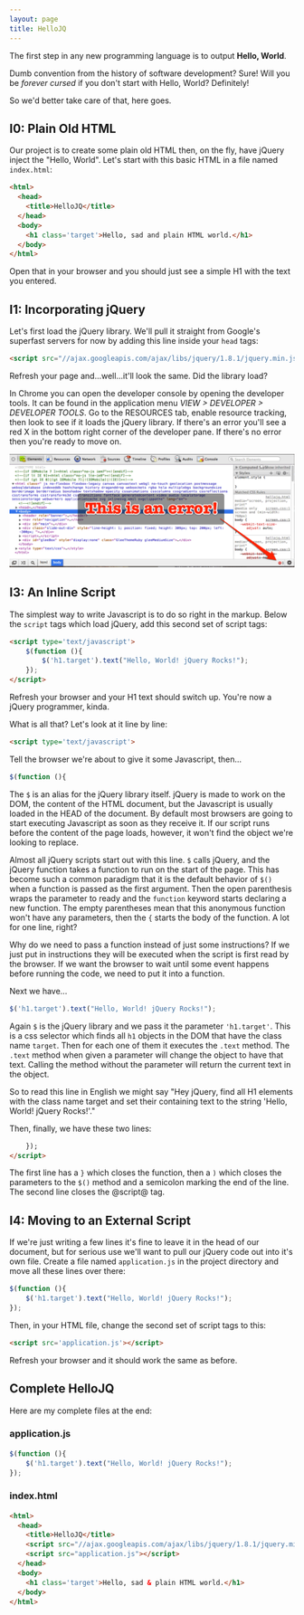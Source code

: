 ```yaml
---
layout: page
title: HelloJQ
---
```


The first step in any new programming language is to output **Hello, World**. 

Dumb convention from the history of software development? Sure! Will you be *forever cursed* if you don't start with Hello, World? Definitely!

So we'd better take care of that, here goes.

## I0: Plain Old HTML

Our project is to create some plain old HTML then, on the fly, have jQuery inject the "Hello, World".  Let's start with this basic HTML in a file named `index.html`:

```html
<html>
  <head>
    <title>HelloJQ</title>
  </head>
  <body>
    <h1 class='target'>Hello, sad and plain HTML world.</h1>
  </body>
</html>
```

Open that in your browser and you should just see a simple H1 with the text you entered.

## I1: Incorporating jQuery

Let's first load the jQuery library.  We'll pull it straight from Google's superfast servers for now by adding this line inside your `head` tags:

```html
<script src="//ajax.googleapis.com/ajax/libs/jquery/1.8.1/jquery.min.js"></script>
```

Refresh your page and...well...it'll look the same.  Did the library load?  

In Chrome you can open the developer console by opening the developer tools. It can be found in the application menu *VIEW > DEVELOPER > DEVELOPER TOOLS*.  Go to the RESOURCES tab, enable resource tracking, then look to see if it loads the jQuery library.  If there's an error you'll see a red X in the bottom right corner of the developer pane.  If there's no error then you're ready to move on.

![image](hellojq-developer-tools-error.png)

## I3: An Inline Script

The simplest way to write Javascript is to do so right in the markup.  Below the `script` tags which load jQuery, add this second set of script tags:

```html
<script type='text/javascript'>
    $(function (){
        $('h1.target').text("Hello, World! jQuery Rocks!");
    });
</script>
```

Refresh your browser and your H1 text should switch up.  You're now a jQuery programmer, kinda.

What is all that?  Let's look at it line by line:

```html
<script type='text/javascript'>
```

Tell the browser we're about to give it some Javascript, then...

```javascript
$(function (){
```

The `$` is an alias for the jQuery library itself.  jQuery is made to work on the DOM, the content of the HTML document, but the Javascript is usually loaded in the HEAD of the document.  By default most browsers are going to start executing Javascript as soon as they receive it.  If our script runs before the content of the page loads, however, it won't find the object we're looking to replace.

Almost all jQuery scripts start out with this line.  `$` calls jQuery, and the jQuery function takes a function to run on the start of the page.  This has become such a common paradigm that it is the default behavior of `$()` when a function is passed as the first argument.  Then the open parenthesis wraps the parameter to ready and the `function` keyword starts declaring a new function.  The empty parentheses mean that this anonymous function won't have any parameters, then the `{` starts the body of the function.  A lot for one line, right?

Why do we need to pass a function instead of just some instructions? If we just put in instructions they will be executed when the script is first read by the browser.  If we want the browser to wait until some event happens before running the code, we need to put it into a function.

Next we have...

```javascript
$('h1.target').text("Hello, World! jQuery Rocks!");
```

Again `$` is the jQuery library and we pass it the parameter `'h1.target'`.  This is a css selector which finds all `h1` objects in the DOM that have the class name `target`.  Then for each one of them it executes the `.text` method. The `.text` method when given a parameter will change the object to have that text. Calling the method without the parameter will return the current text in the object.

So to read this line in English we might say "Hey jQuery, find all H1 elements with the class name target and set their containing text to the string 'Hello, World! jQuery Rocks!'."

Then, finally, we have these two lines:

```html
    });
</script>
```

The first line has a `}` which closes the function, then a `)` which closes the parameters to the `$()` method and a semicolon marking the end of the line.  The second line closes the @script@ tag.

## I4: Moving to an External Script

If we're just writing a few lines it's fine to leave it in the head of our document, but for serious use we'll want to pull our jQuery code out into it's own file.  Create a file named `application.js` in the project directory and move all these lines over there:

```javascript
$(function (){
    $('h1.target').text("Hello, World! jQuery Rocks!");
});
```

Then, in your HTML file, change the second set of script tags to this:

```html
<script src='application.js'></script>
```

Refresh your browser and it should work the same as before.

## Complete HelloJQ

Here are my complete files at the end:

### application.js

```javascript
$(function (){
    $('h1.target').text("Hello, World! jQuery Rocks!");
});
```

### index.html

```html
<html>
  <head>
    <title>HelloJQ</title>
    <script src="//ajax.googleapis.com/ajax/libs/jquery/1.8.1/jquery.min.js"></script>
    <script src="application.js"></script>
  </head>
  <body>
    <h1 class='target'>Hello, sad & plain HTML world.</h1>
  </body>
</html>
```
